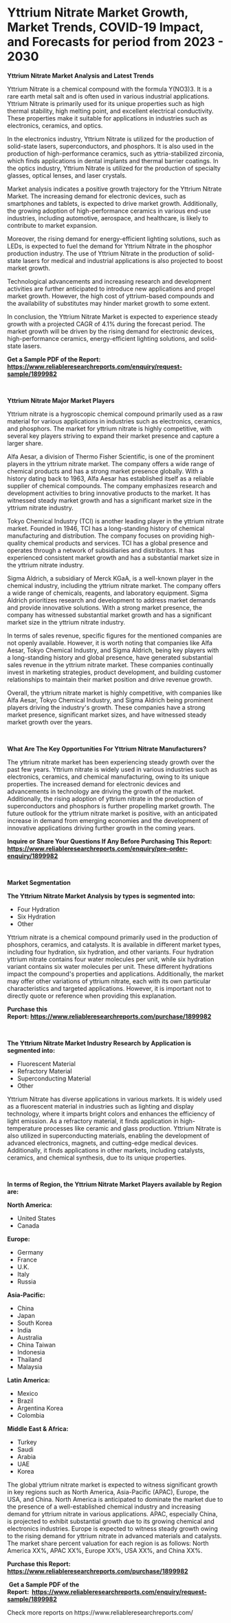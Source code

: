 <p><h1>Yttrium Nitrate Market Growth, Market Trends, COVID-19 Impact, and Forecasts for period from 2023 - 2030</h1></p><p><strong>Yttrium Nitrate Market Analysis and Latest Trends</strong></p>
<p><p>Yttrium Nitrate is a chemical compound with the formula Y(NO3)3. It is a rare earth metal salt and is often used in various industrial applications. Yttrium Nitrate is primarily used for its unique properties such as high thermal stability, high melting point, and excellent electrical conductivity. These properties make it suitable for applications in industries such as electronics, ceramics, and optics.</p><p>In the electronics industry, Yttrium Nitrate is utilized for the production of solid-state lasers, superconductors, and phosphors. It is also used in the production of high-performance ceramics, such as yttria-stabilized zirconia, which finds applications in dental implants and thermal barrier coatings. In the optics industry, Yttrium Nitrate is utilized for the production of specialty glasses, optical lenses, and laser crystals.</p><p>Market analysis indicates a positive growth trajectory for the Yttrium Nitrate Market. The increasing demand for electronic devices, such as smartphones and tablets, is expected to drive market growth. Additionally, the growing adoption of high-performance ceramics in various end-use industries, including automotive, aerospace, and healthcare, is likely to contribute to market expansion.</p><p>Moreover, the rising demand for energy-efficient lighting solutions, such as LEDs, is expected to fuel the demand for Yttrium Nitrate in the phosphor production industry. The use of Yttrium Nitrate in the production of solid-state lasers for medical and industrial applications is also projected to boost market growth.</p><p>Technological advancements and increasing research and development activities are further anticipated to introduce new applications and propel market growth. However, the high cost of yttrium-based compounds and the availability of substitutes may hinder market growth to some extent.</p><p>In conclusion, the Yttrium Nitrate Market is expected to experience steady growth with a projected CAGR of 4.1% during the forecast period. The market growth will be driven by the rising demand for electronic devices, high-performance ceramics, energy-efficient lighting solutions, and solid-state lasers.</p></p>
<p><strong>Get a Sample PDF of the Report:&nbsp; <a href="https://www.reliableresearchreports.com/enquiry/request-sample/1899982">https://www.reliableresearchreports.com/enquiry/request-sample/1899982</a></strong></p>
<p>&nbsp;</p>
<p><strong>Yttrium Nitrate Major Market Players</strong></p>
<p><p>Yttrium nitrate is a hygroscopic chemical compound primarily used as a raw material for various applications in industries such as electronics, ceramics, and phosphors. The market for yttrium nitrate is highly competitive, with several key players striving to expand their market presence and capture a larger share.</p><p>Alfa Aesar, a division of Thermo Fisher Scientific, is one of the prominent players in the yttrium nitrate market. The company offers a wide range of chemical products and has a strong market presence globally. With a history dating back to 1963, Alfa Aesar has established itself as a reliable supplier of chemical compounds. The company emphasizes research and development activities to bring innovative products to the market. It has witnessed steady market growth and has a significant market size in the yttrium nitrate industry.</p><p>Tokyo Chemical Industry (TCI) is another leading player in the yttrium nitrate market. Founded in 1946, TCI has a long-standing history of chemical manufacturing and distribution. The company focuses on providing high-quality chemical products and services. TCI has a global presence and operates through a network of subsidiaries and distributors. It has experienced consistent market growth and has a substantial market size in the yttrium nitrate industry.</p><p>Sigma Aldrich, a subsidiary of Merck KGaA, is a well-known player in the chemical industry, including the yttrium nitrate market. The company offers a wide range of chemicals, reagents, and laboratory equipment. Sigma Aldrich prioritizes research and development to address market demands and provide innovative solutions. With a strong market presence, the company has witnessed substantial market growth and has a significant market size in the yttrium nitrate industry.</p><p>In terms of sales revenue, specific figures for the mentioned companies are not openly available. However, it is worth noting that companies like Alfa Aesar, Tokyo Chemical Industry, and Sigma Aldrich, being key players with a long-standing history and global presence, have generated substantial sales revenue in the yttrium nitrate market. These companies continually invest in marketing strategies, product development, and building customer relationships to maintain their market position and drive revenue growth.</p><p>Overall, the yttrium nitrate market is highly competitive, with companies like Alfa Aesar, Tokyo Chemical Industry, and Sigma Aldrich being prominent players driving the industry's growth. These companies have a strong market presence, significant market sizes, and have witnessed steady market growth over the years.</p></p>
<p>&nbsp;</p>
<p><strong>What Are The Key Opportunities For Yttrium Nitrate Manufacturers?</strong></p>
<p><p>The yttrium nitrate market has been experiencing steady growth over the past few years. Yttrium nitrate is widely used in various industries such as electronics, ceramics, and chemical manufacturing, owing to its unique properties. The increased demand for electronic devices and advancements in technology are driving the growth of the market. Additionally, the rising adoption of yttrium nitrate in the production of superconductors and phosphors is further propelling market growth. The future outlook for the yttrium nitrate market is positive, with an anticipated increase in demand from emerging economies and the development of innovative applications driving further growth in the coming years.</p></p>
<p><strong>Inquire or Share Your Questions If Any Before Purchasing This Report: <a href="https://www.reliableresearchreports.com/enquiry/pre-order-enquiry/1899982">https://www.reliableresearchreports.com/enquiry/pre-order-enquiry/1899982</a></strong></p>
<p>&nbsp;</p>
<p><strong>Market Segmentation</strong></p>
<p><strong>The Yttrium Nitrate Market Analysis by types is segmented into:</strong></p>
<p><ul><li>Four Hydration</li><li>Six Hydration</li><li>Other</li></ul></p>
<p><p>Yttrium nitrate is a chemical compound primarily used in the production of phosphors, ceramics, and catalysts. It is available in different market types, including four hydration, six hydration, and other variants. Four hydration yttrium nitrate contains four water molecules per unit, while six hydration variant contains six water molecules per unit. These different hydrations impact the compound's properties and applications. Additionally, the market may offer other variations of yttrium nitrate, each with its own particular characteristics and targeted applications. However, it is important not to directly quote or reference when providing this explanation.</p></p>
<p><strong>Purchase this Report:&nbsp;<a href="https://www.reliableresearchreports.com/purchase/1899982">https://www.reliableresearchreports.com/purchase/1899982</a></strong></p>
<p>&nbsp;</p>
<p><strong>The Yttrium Nitrate Market Industry Research by Application is segmented into:</strong></p>
<p><ul><li>Fluorescent Material</li><li>Refractory Material</li><li>Superconducting Material</li><li>Other</li></ul></p>
<p><p>Yttrium Nitrate has diverse applications in various markets. It is widely used as a fluorescent material in industries such as lighting and display technology, where it imparts bright colors and enhances the efficiency of light emission. As a refractory material, it finds application in high-temperature processes like ceramic and glass production. Yttrium Nitrate is also utilized in superconducting materials, enabling the development of advanced electronics, magnets, and cutting-edge medical devices. Additionally, it finds applications in other markets, including catalysts, ceramics, and chemical synthesis, due to its unique properties.</p></p>
<p>&nbsp;</p>
<p><strong>In terms of Region, the Yttrium Nitrate Market Players available by Region are:</strong></p>
<p>
    <p> <strong> North America: </strong>
        <ul>
            <li>United States</li>
            <li>Canada</li>
        </ul>
        </p> 
    <p> <strong> Europe: </strong>
        <ul>
            <li>Germany</li>
            <li>France</li>
            <li>U.K.</li>
            <li>Italy</li>
            <li>Russia</li>
        </ul>
        </p> 
    <p> <strong> Asia-Pacific: </strong>
        <ul>
            <li>China</li>
            <li>Japan</li>
            <li>South Korea</li>
            <li>India</li>
            <li>Australia</li>
            <li>China Taiwan</li>
            <li>Indonesia</li>
            <li>Thailand</li>
            <li>Malaysia</li>
        </ul>
        </p> 
    <p> <strong> Latin America: </strong>
        <ul>
            <li>Mexico</li>
            <li>Brazil</li>
            <li>Argentina Korea</li>
            <li>Colombia</li>
        </ul>
        </p> 
    <p> <strong> Middle East & Africa: </strong>
        <ul>
            <li>Turkey</li>
            <li>Saudi</li>
            <li>Arabia</li>
            <li>UAE</li>
            <li>Korea</li>
        </ul>
    </p>
    </p>
<p><p>The global yttrium nitrate market is expected to witness significant growth in key regions such as North America, Asia-Pacific (APAC), Europe, the USA, and China. North America is anticipated to dominate the market due to the presence of a well-established chemical industry and increasing demand for yttrium nitrate in various applications. APAC, especially China, is projected to exhibit substantial growth due to its growing chemical and electronics industries. Europe is expected to witness steady growth owing to the rising demand for yttrium nitrate in advanced materials and catalysts. The market share percent valuation for each region is as follows: North America XX%, APAC XX%, Europe XX%, USA XX%, and China XX%.</p></p>
<p><strong>Purchase this Report: <a href="https://www.reliableresearchreports.com/purchase/1899982">https://www.reliableresearchreports.com/purchase/1899982</a></strong></p>
<p>&nbsp;<strong>Get a Sample PDF of the Report:&nbsp;&nbsp;<a href="https://www.reliableresearchreports.com/enquiry/request-sample/1899982">https://www.reliableresearchreports.com/enquiry/request-sample/1899982</a></strong></p>
<p><strong></strong></p>
<p>Check more reports on https://www.reliableresearchreports.com/</p>